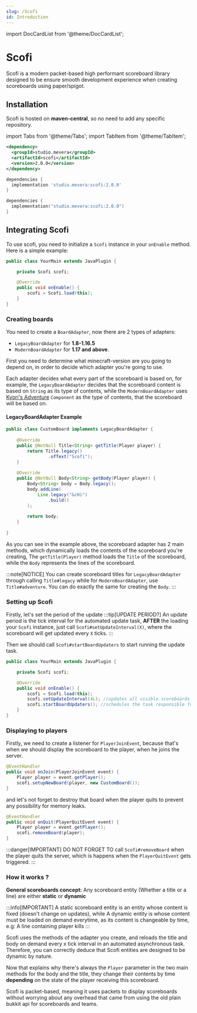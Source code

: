 ```yaml
---
slug: /Scofi
id: Introduction
---
```

import DocCardList from '@theme/DocCardList';

# Scofi
Scofi is a modern packet-based high performant scoreboard library
designed to be ensure smooth development experience when creating scoreboards using paper/spigot.

## Installation
Scofi is hosted on **maven-central**, so no need to add any specific repository.

import Tabs from '@theme/Tabs';
import TabItem from '@theme/TabItem';

<Tabs groupId="build-tool-scofi">
  <TabItem value="maven" label="Maven (pom.xml)" default>

  ```xml
  <dependency>
    <groupId>studio.mevera</groupId>
    <artifactId>scofi</artifactId>
    <version>2.0.0</version>
  </dependency>
  ```

  </TabItem>
  <TabItem value="gradle" label="Gradle (build.gradle)">

  ```groovy
  dependencies {
    implementation 'studio.mevera:scofi:2.0.0'
  }
  ```

  </TabItem>
  <TabItem value="gradle-kts" label="Gradle (build.gradle.kts)">

  ```kotlin
  dependencies {
    implementation("studio.mevera:scofi:2.0.0")
  }
  ```

  </TabItem>
</Tabs>

## Integrating Scofi
To use scofi, you need to initialize a `Scofi` instance in your `onEnable` method.
Here is a simple example:
```java
public class YourMain extends JavaPlugin {

    private Scofi scofi;

    @Override
    public void onEnable() {
        scofi = Scofi.load(this);
    }
}
```

### Creating boards
You need to create a `BoardAdapter`, now there are 2 types of adapters:
- `LegacyBoardAdapter` for **1.8-1.16.5**
- `ModernBoardAdapter` for **1.17 and above**.

First you need to determine what minecraft-version are you going to depend on,
in order to decide which adapter you're going to use.

Each adapter decides what every part of the scoreboard is based on, for example,
the `LegacyBoardAdapter` decides  that the scoreboard content is based on `String` as its type of contents, while the `ModernBoardAdapter` uses [Kyori's Adventure](https://docs.advntr.dev/) `Component` as the type of contents, that the scoreboard will be based on.

#### LegacyBoardAdapter Example
```java
public class CustomBoard implements LegacyBoardAdapter {
    
    @Override
    public @NotNull Title<String> getTitle(Player player) {
        return Title.legacy()
                .ofText("Scofi");
    }
    
    @Override
    public @NotNull Body<String> getBody(Player player) {
        Body<String> body = Body.legacy();
        body.addLine(
            Line.legacy("&cHi")
                .build()
        );
        
        return body;
    }
    
}
```

As you can see in the example above, the scoreboard adapter has 2 main methods,
which dynamically loads the contents of the scoreboard  you're creating,
The `getTitle(Player)` method loads the `Title` of the scoreboard, while the `Body`
represents the lines of the scoreboard.

:::note[NOTICE]
You can create scoreboard titles for `LegacyBoardAdapter` through calling `Title#legacy`
while for `ModernBoardAdapter`, use `Title#adventure`.
You can do exactly the same for creating the `Body`.
:::

### Setting up Scofi
Firstly, let's set the period of the update
:::tip[UPDATE PERIOD?]
An update period is the tick interval for the automated update task,
**AFTER** the loading your `Scofi` instance, just call `Scofi#setUpdateInterval(X)`, where the scoreboard will get updated every `X` ticks.
:::

Then we should call `Scofi#startBoardUpdaters` to start running the update task.

```java
public class YourMain extends JavaPlugin {

    private Scofi scofi;

    @Override
    public void onEnable() {
        scofi = Scofi.load(this);
        scofi.setUpdateInterval(4L); //updates all visible scoreboards every 4 ticks
        scofi.startBoardUpdaters(); //schedules the task responsible for updating boards
    }
}
```

### Displaying to players
Firstly, we need to create a listener for `PlayerJoinEvent`, because that's when we should display the scoreboard to the player, when he joins the server.

```java
@EventHandler
public void onJoin(PlayerJoinEvent event) {
    Player player = event.getPlayer();
    scofi.setupNewBoard(player, new CustomBoard());
}
```

and let's not forget to destroy that board when the player quits to prevent any possibility for memory leaks.
```java
@EventHandler
public void onQuit(PlayerQuitEvent event) {
    Player player = event.getPlayer();
    scofi.removeBoard(player);
}
```

:::danger[IMPORTANT]
DO NOT FORGET TO call `Scofi#removeBoard` when the player quits the server,
 which is happens when the `PlayerQuitEvent` gets triggered.
:::

### How it works ?
**General scoreboards concept:** Any scoreboard entity (Whether a title or a line) are either **static** or **dynamic**

:::info[IMPORTANT]
A static scoreboard entity is an entity whose content is fixed (doesn't change on updates), while A dynamic entity is whose content must be loaded on demand everytime, as its content is changeable by time, e.g: A line containing player kills
:::

Scofi uses the methods of the adapter you create, and reloads the title and body on demand
every x tick interval in an automated asynchronous task.
Therefore, you can correctly deduce that Scofi entities are designed to be dynamic by nature.

Now that explains why there's always the `Player` parameter
in the two main methods for the body and the title, they change their contents by time **depending** on the state of the player receiving this scoreboard.

Scofi is packet-based, meaning it uses packets to display scoreboards without worrying
about any overhead that came from using the old plain bukkit api for scoreboards and teams.

<DocCardList />


